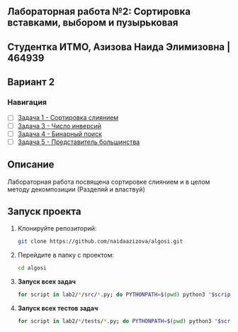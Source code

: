 ## Лабораторная работа №2: Сортировка вставками, выбором и пузырьковая

## Студентка ИТМО, Азизова Наида Элимизовна | 464939

## Вариант 2

### Навигация
- [ ] [Задача 1 - Сортировка слиянием ]([task1](task1))
- [ ] [Задача 3 - Число инверсий ]([task3](task3))
- [ ] [Задача 4 - Бинарный поиск ]([task4](task4))
- [ ] [Задача 5 - Представитель большинства ]([task5](task5))

## Описание
Лабораторная работа посвящена сортировке слиянием и в целом методу декомпозиции (Разделяй и властвуй)

## Запуск проекта

1. Клонируйте репозиторий:
   ```bash
   git clone https://github.com/naidaazizova/algosi.git
   ```
2. Перейдите в папку с проектом:
   ```bash
   cd algosi
   ```
3. **Запуск всех задач**

   ```bash
   for script in lab2/*/src/*.py; do PYTHONPATH=$(pwd) python3 "$script"; done
   ```

4. **Запуск всех тестов задач**

   ```bash
   for script in lab2/*/tests/*.py; do PYTHONPATH=$(pwd) python3 "$script"; done